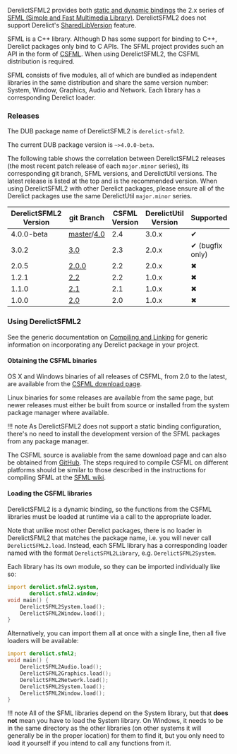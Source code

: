 DerelictSFML2 provides both [static and dynamic bindings] the 2.x series of [SFML (Simple and Fast Multimedia Library)]. DerelictSFML2 does not support Derelict's [SharedLibVersion] feature.

SFML is a C++ library. Although D has some support for binding to C++, Derelict packages only bind to C APIs. The SFML project provides such an API in the form of [CSFML]. When using DerelictSFML2, the CSFML distribution is required.

SFML consists of five modules, all of which are bundled as independent libraries in the same distribution and share the same version number: System, Window, Graphics, Audio and Network. Each library has a corresponding Derelict loader.

[static and dynamic bindings]: ../bindings
[SharedLibVersion]: ../loading/loader/#ShaderLibVersion
[SFML (Simple and Fast Multimedia Library)]: https://www.sfml-dev.org/
[CSFML]: https://github.com/SFML/CSFML

### Releases

The DUB package name of DerelictSFML2 is `derelict-sfml2`.

The current DUB package version is `~>4.0.0-beta`.

The following table shows the correlation between DerelictSFML2 releases (the most recent patch release of each `major.minor` series), its corresponding git branch, SFML versions, and DerelictUtil versions. The latest release is listed at the top and is the recommended version. When using DerelictSFML2 with other Derelict packages, please ensure all of the Derelict packages use the same DerelictUtil `major.minor` series.

| DerelictSFML2 Version  | git Branch     | CSFML  Version | DerelictUtil Version | Supported |
| ---------------------  | ----------     | -------------- | -------------------- | --------- |
| 4.0.0-beta             | [master]/[4.0] | 2.4            | 3.0.x                | &#x2714;  |
| 3.0.2                  | [3.0]          | 2.3            | 2.0.x                | &#x2714; (bugfix only)  |
| 2.0.5                  | [2.0.0]        | 2.2            | 2.0.x                | &#x2716;  |
| 1.2.1                  | [2.2]          | 2.2            | 1.0.x                | &#x2716;  |
| 1.1.0                  | [2.1]          | 2.1            | 1.0.x                | &#x2716;  |
| 1.0.0                  | [2.0]          | 2.0            | 1.0.x                | &#x2716;  |

[master]: https://github.com/DerelictOrg/DerelictSFML2/tree/master
[4.0]: https://github.com/DerelictOrg/DerelictSFML2/tree/4.0
[3.0]: https://github.com/DerelictOrg/DerelictSFML2/tree/3.0
[2.0.0]: https://github.com/DerelictOrg/DerelictSFML2/tree/2.0.0
[2.2]: https://github.com/DerelictOrg/DerelictSFML2/tree/2.2
[2.1]: https://github.com/DerelictOrg/DerelictSFML2/tree/2.1
[2.0]: https://github.com/DerelictOrg/DerelictSFML2/tree/2.0

### Using DerelictSFML2

See the generic documentation on [Compiling and Linking] for generic information on incorporating any Derelict package in your project.

[Compiling and Linking]: ../building/overview

#### Obtaining the CSFML binaries

OS X and Windows binaries of all releases of CSFML, from 2.0 to the latest, are available from the [CSFML download page].

Linux binaries for some releases are available from the same page, but newer releases must either be built from source or installed from the system package manager where available.

!!! note
    As DerelictSFML2 does not support a static binding configuration, there's no need to install the development version of the SFML packages from any package manager.

The CSFML source is avaliable from the same download page and can also be obtained from [GitHub]. The steps required to compile CSFML on different platforms should be similar to those described in the instructions for compiling SFML at the [SFML wiki].

[CSFML download page]: https://www.sfml-dev.org/download/csfml/
[GitHub]: https://github.com/SFML/CSFML
[SFML wiki]: https://github.com/SFML/SFML/wiki/Tutorials

#### Loading the CSFML libraries

DerelictSFML2 is a dynamic binding, so the functions from the CSFML libraries must be loaded at runtime via a call to the appropriate loader. 

Note that unlike most other Derelict packages, there is no loader in DerelictSFML2 that matches the package name, i.e. you will never call `DerelictSFML2.load`. Instead, each SFML library has a corresponding loader named with the format `DerelictSFML2Library`, e.g. `DerelictSFML2System`.

Each library has its own module, so they can be imported individually like so:

```d
import derelict.sfml2.system,
       derelict.sfml2.window;
void main() {
    DerelictSFML2System.load();
    DerelictSFML2Window.load();
}
```

Alternatively, you can import them all at once with a single line, then all five loaders will be available:

```d
import derelict.sfml2;
void main() {
    DerelictSFML2Audio.load();
    DerelictSFML2Graphics.load();
    DerelictSFML2Network.load();
    DerelictSFML2System.load();
    DerelictSFML2Window.load();
}
```

!!! note
    All of the SFML libraries depend on the System library, but that **does not** mean you have to load the System library. On Windows, it needs to be in the same directory as the other libraries (on other systems it will generally be in the proper location) for them to find it, but you only need to load it yourself if you intend to call any functions from it.